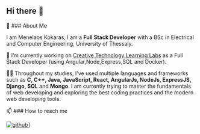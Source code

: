 ## Hi there 👋

<!--
**mkokaras/mkokaras** is a ✨ _special_ ✨ repository because its `README.md` (this file) appears on your GitHub profile.

Here are some ideas to get you started:

- 🔭 I’m currently working on ...
- 🌱 I’m currently learning ...
- 👯 I’m looking to collaborate on ...
- 🤔 I’m looking for help with ...
- 💬 Ask me about ...
- 📫 How to reach me: ...
- 😄 Pronouns: ...
- ⚡ Fun fact: ...
-->

🙌 ### About Me

I am Menelaos Kokaras, I am a **Full Stack Developer** with a BSc in Electrical and Computer Engineering, University of Thessaly.

🔭 I’m currently working on [Creative Technology Learning Labs](https://ctll.e-ce.uth.gr/) as a Full Stack Developer (using Angular,Node,Express,SQL and Docker).

👨‍💻 Throughout my studies, I've used multiple languages and frameworks such as **C, C++, Java, JavaScript, React, AngularJs, NodeJs, ExpressJS, Django, SQL** and **Mongo**. I am currently trying to master the fundamentals of web developing and exploring the best coding practices and the modern web developing tools.

📫 ### How to reach me

[![github](https://img.shields.io/badge/GitHub-000000?style=for-the-badge&logo=GitHub&logoColor=white)](https://github.com/mkokaras/mkokaras/edit/main/README.md)]
